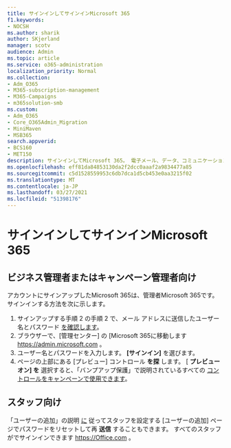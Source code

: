 ```yaml
---
title: サインインしてサインインMicrosoft 365
f1.keywords:
- NOCSH
ms.author: sharik
author: SKjerland
manager: scotv
audience: Admin
ms.topic: article
ms.service: o365-administration
localization_priority: Normal
ms.collection:
- Adm_O365
- M365-subscription-management
- M365-Campaigns
- m365solution-smb
ms.custom:
- Adm_O365
- Core_O365Admin_Migration
- MiniMaven
- MSB365
search.appverid:
- BCS160
- MET150
description: サインインしてMicrosoft 365。 電子メール、データ、コミュニケーションに対するサイバーセキュリティの脅威から、ビジネス、プラクティス、またはキャンペーンを保護します。
ms.openlocfilehash: eff81da84853130da2f2dcc0aaaf2a9834477a85
ms.sourcegitcommit: c5d1528559953c6db7dca1d5cb453e0aa3215f02
ms.translationtype: MT
ms.contentlocale: ja-JP
ms.lasthandoff: 03/27/2021
ms.locfileid: "51398176"
---
```

# <a name="sign-in-to-microsoft-365"></a>サインインしてサインインMicrosoft 365

## <a name="for-business-or-campaign-admins"></a>ビジネス管理者またはキャンペーン管理者向け

アカウントにサインアップしたMicrosoft 365は、管理者Microsoft 365です。サインインする方法を次に示します。

1. サインアップする手順 2 の手順 2 で、メール アドレスに送信したユーザー名とパスワード [を確認します](m365-campaigns-sign-up.md#steps-to-sign-up)。
2. ブラウザーで、[管理センター] の [Microsoft 365に移動します <a href="https://go.microsoft.com/fwlink/p/?linkid=837890" target="_blank">https://admin.microsoft.com</a> 。
3. ユーザー名とパスワードを入力します。 **[サインイン]** を選びます。
4. ページの上部にある [プレビュー] コントロール **を探** します。 [ **プレビューオン] を** 選択すると、「バンプアップ保護」で説明されているすべての [コントロールをキャンペーンで使用できます](m365-campaigns-security-overview.md)。

## <a name="for-staff"></a>スタッフ向け

「ユーザーの追加」の説明 [に](../admin/add-users/add-users.md?toc=%2fmicrosoft-365%2fcampaigns%2ftoc.json) 従ってスタッフを設定する [ユーザーの追加] ページでパスワードをリセットして再 **送信** することもできます。
すべてのスタッフがでサインインできます <a href="https://office.com" target="_blank">https://Office.com</a> 。
